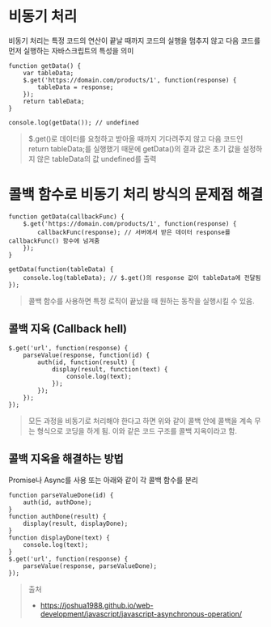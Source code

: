 # 비동기 처리
비동기 처리는 특정 코드의 연산이 끝날 때까지 코드의 실행을 멈추지 않고 다음 코드를 먼저 실행하는 자바스크립트의 특성을 의미

```
function getData() {
	var tableData;
	$.get('https://domain.com/products/1', function(response) {
		tableData = response;
	});
	return tableData;
}

console.log(getData()); // undefined
```
> $.get()로 데이터를 요청하고 받아올 때까지 기다려주지 않고 다음 코드인 return tableData;를 실행했기 때문에 getData()의 결과 값은 초기 값을 설정하지 않은 tableData의 값 undefined를 출력

# 콜백 함수로 비동기 처리 방식의 문제점 해결
```
function getData(callbackFunc) {
	$.get('https://domain.com/products/1', function(response) {
		callbackFunc(response); // 서버에서 받은 데이터 response를 callbackFunc() 함수에 넘겨줌
	});
}

getData(function(tableData) {
	console.log(tableData); // $.get()의 response 값이 tableData에 전달됨
});
```
> 콜백 함수를 사용하면 특정 로직이 끝났을 때 원하는 동작을 실행시킬 수 있음.

## 콜백 지옥 (Callback hell)
```
$.get('url', function(response) {
	parseValue(response, function(id) {
		auth(id, function(result) {
			display(result, function(text) {
				console.log(text);
			});
		});
	});
});
```
> 모든 과정을 비동기로 처리해야 한다고 하면 위와 같이 콜백 안에 콜백을 계속 무는 형식으로 코딩을 하게 됨. 이와 같은 코드 구조를 콜백 지옥이라고 함.

## 콜백 지옥을 해결하는 방법
Promise나 Async를 사용 또는 아래와 같이 각 콜백 함수를 분리
```
function parseValueDone(id) {
	auth(id, authDone);
}
function authDone(result) {
	display(result, displayDone);
}
function displayDone(text) {
	console.log(text);
}
$.get('url', function(response) {
	parseValue(response, parseValueDone);
});
```

> 출처
> - https://joshua1988.github.io/web-development/javascript/javascript-asynchronous-operation/